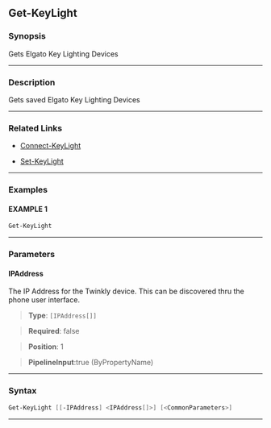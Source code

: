 
Get-KeyLight
------------
### Synopsis
Gets Elgato Key Lighting Devices

---
### Description

Gets saved Elgato Key Lighting Devices

---
### Related Links
* [Connect-KeyLight](Connect-KeyLight.md)



* [Set-KeyLight](Set-KeyLight.md)



---
### Examples
#### EXAMPLE 1
```PowerShell
Get-KeyLight
```

---
### Parameters
#### **IPAddress**

The IP Address for the Twinkly device.  This can be discovered thru the phone user interface.



> **Type**: ```[IPAddress[]]```

> **Required**: false

> **Position**: 1

> **PipelineInput**:true (ByPropertyName)



---
### Syntax
```PowerShell
Get-KeyLight [[-IPAddress] <IPAddress[]>] [<CommonParameters>]
```
---


